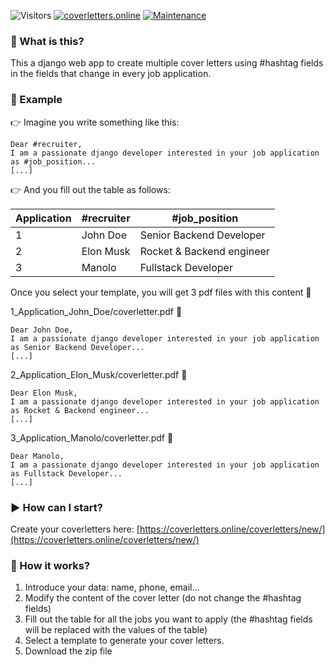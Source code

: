 ![Visitors](https://visitor-badge.laobi.icu/badge?page_id=ramiboutas.coverletters.visitor-badge) [![coverletters.online](https://img.shields.io/website-up-down-green-red/http/monip.org.svg)](https://coverletters.online) [![Maintenance](https://img.shields.io/badge/Maintained%3F-yes-green.svg)](https://GitHub.com/Naereen/StrapDown.js/graphs/commit-activity)



### :information_desk_person: What is this?

This a django web app to create multiple cover letters using #hashtag fields in the fields that change in every job application.

### :pencil: Example

:point_right: Imagine you write something like this:
~~~
Dear #recruiter,
I am a passionate django developer interested in your job application as #job_position...
[...]
~~~
:point_right: And you fill out the table as follows:

| Application | #recruiter | #job_position             |
|-------------|------------|---------------------------|
| 1           | John Doe   | Senior Backend Developer   |
| 2           | Elon Musk  | Rocket & Backend engineer |
| 3           | Manolo     | Fullstack Developer       |

Once you select your template, you will get 3 pdf files with this content :open_file_folder:

1_Application_John_Doe/coverletter.pdf :page_facing_up:
~~~
Dear John Doe,
I am a passionate django developer interested in your job application as Senior Backend Developer...
[...]
~~~

2_Application_Elon_Musk/coverletter.pdf :page_facing_up:
~~~
Dear Elon Musk,
I am a passionate django developer interested in your job application as Rocket & Backend engineer...
[...]
~~~

3_Application_Manolo/coverletter.pdf :page_facing_up:
~~~
Dear Manolo,
I am a passionate django developer interested in your job application as Fullstack Developer...
[...]
~~~

### :arrow_forward: How can I start?

Create your coverletters here: [https://coverletters.online/coverletters/new/](https://coverletters.online/coverletters/new/)

### :scroll: How it works?

1. Introduce your data: name, phone, email...
2. Modify the content of the cover letter (do not change the #hashtag fields)
3. Fill out the table for all the jobs you want to apply (the #hashtag fields will be replaced with the values of the table)
4. Select a template to generate your cover letters.
5. Download the zip file
